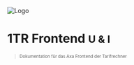 ![Logo](/media/discover.svg)

# 1TR Frontend <small>U & I<small>

>Dokumentation für das Axa Frontend der Tarifrechner